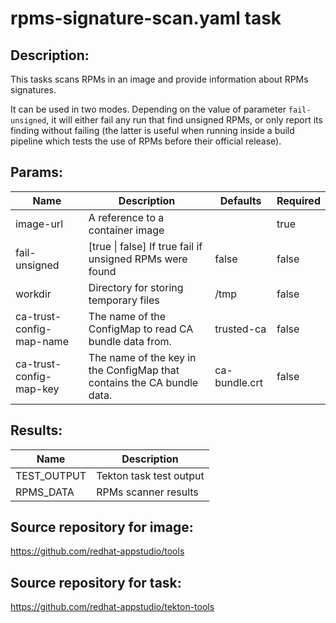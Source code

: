 # rpms-signature-scan.yaml task

## Description:
This tasks scans RPMs in an image and provide information about RPMs signatures.

It can be used in two modes. Depending on the value of parameter `fail-unsigned`, it
will either fail any run that find unsigned RPMs, or only report its finding without
failing (the latter is useful when running inside a build pipeline which tests the use of RPMs before their official release).

## Params:

| Name                     | Description                                                            | Defaults      | Required |
|--------------------------|------------------------------------------------------------------------|---------------|----------|
| image-url                | A reference to a container image                                       |               | true     |
| fail-unsigned            | [true \| false] If true fail if unsigned RPMs were found               | false         | false    |
| workdir                  | Directory for storing temporary files                                  | /tmp          | false    |
| ca-trust-config-map-name | The name of the ConfigMap to read CA bundle data from.                 | trusted-ca    | false    |
| ca-trust-config-map-key  | The name of the key in the ConfigMap that contains the CA bundle data. | ca-bundle.crt | false    |

## Results:

| Name              | Description              |
|-------------------|--------------------------|
| TEST_OUTPUT       | Tekton task test output  |
| RPMS_DATA         | RPMs scanner results     |

## Source repository for image:
https://github.com/redhat-appstudio/tools

## Source repository for task:
https://github.com/redhat-appstudio/tekton-tools
